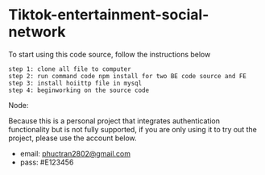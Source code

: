 # Tiktok-entertainment-social-network

To start using this code source, follow the instructions below
```
step 1: clone all file to computer
step 2: run command code npm install for two BE code source and FE
step 3: install hoiittp file in mysql
step 4: beginworking on the source code
```

Node:

Because this is a personal project that integrates authentication functionality but is not fully supported, if you are only using it to try out the project, please use the account below.

* email: phuctran2802@gmail.com
* pass: #E123456
